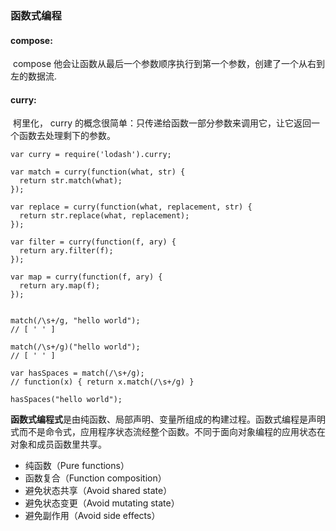### 函数式编程

#### compose:

​	compose 他会让函数从最后一个参数顺序执行到第一个参数，创建了一个从右到左的数据流.

#### curry:

​	柯里化， curry 的概念很简单：只传递给函数一部分参数来调用它，让它返回一个函数去处理剩下的参数。

```
var curry = require('lodash').curry;

var match = curry(function(what, str) {
  return str.match(what);
});

var replace = curry(function(what, replacement, str) {
  return str.replace(what, replacement);
});

var filter = curry(function(f, ary) {
  return ary.filter(f);
});

var map = curry(function(f, ary) {
  return ary.map(f);
});


match(/\s+/g, "hello world");
// [ ' ' ]

match(/\s+/g)("hello world");
// [ ' ' ]

var hasSpaces = match(/\s+/g);
// function(x) { return x.match(/\s+/g) }

hasSpaces("hello world");

```

​	**函数式编程式**是由纯函数、局部声明、变量所组成的构建过程。函数式编程是声明式而不是命令式，应用程序状态流经整个函数。不同于面向对象编程的应用状态在对象和成员函数里共享。

- 纯函数（Pure functions）
- 函数复合（Function composition）
- 避免状态共享（Avoid shared state）
- 避免状态变更（Avoid mutating state）
- 避免副作用（Avoid side effects）